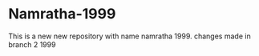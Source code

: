 # Namratha-1999
This is a new new repository with name namratha 1999.
changes made in branch 2 1999
